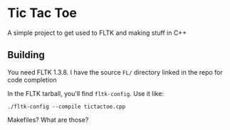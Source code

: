 # Tic Tac Toe

A simple project to get used to FLTK and making stuff in C++

## Building

You need FLTK 1.3.8. I have the source `FL/` directory linked in the repo for code completion

In the FLTK tarball, you'll find `fltk-config`. Use it like:

`./fltk-config --compile tictactoe.cpp`

Makefiles? What are those?
